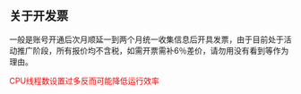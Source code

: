 ## 关于开发票

一般是账号开通后次月顺延一到两个月统一收集信息后开具发票，由于目前处于活动推广阶段，所有报价均不含税，如需开票需补6％差价，请勿用没有看到等作为理由。

<span style="color: red">CPU线程数设置过多反而可能降低运行效率</span>
